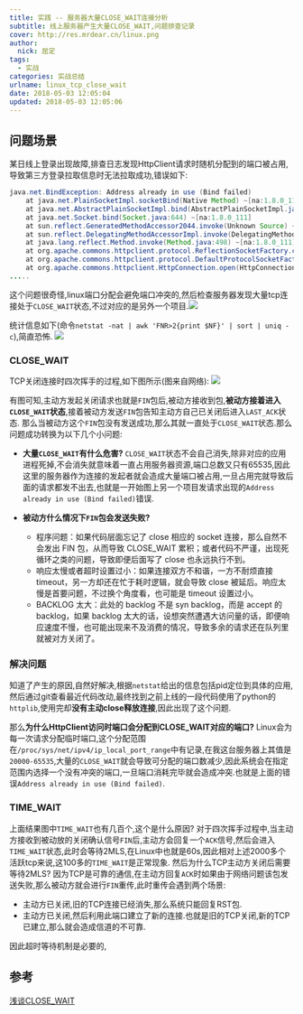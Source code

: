 ```yaml
---
title: 实践 -- 服务器大量CLOSE_WAIT连接分析
subtitle: 线上服务器产生大量CLOSE_WAIT,问题排查记录
cover: http://res.mrdear.cn/linux.png
author: 
  nick: 屈定
tags:
  - 实战
categories: 实战总结
urlname: linux_tcp_close_wait
date: 2018-05-03 12:05:04
updated: 2018-05-03 12:05:06
---
```


## 问题场景
某日线上登录出现故障,排查日志发现HttpClient请求时随机分配到的端口被占用,导致第三方登录拉取信息时无法拉取成功,错误如下:
```java
java.net.BindException: Address already in use (Bind failed)
	at java.net.PlainSocketImpl.socketBind(Native Method) ~[na:1.8.0_111]
	at java.net.AbstractPlainSocketImpl.bind(AbstractPlainSocketImpl.java:387) ~[na:1.8.0_111]
	at java.net.Socket.bind(Socket.java:644) ~[na:1.8.0_111]
	at sun.reflect.GeneratedMethodAccessor2044.invoke(Unknown Source) ~[na:na]
	at sun.reflect.DelegatingMethodAccessorImpl.invoke(DelegatingMethodAccessorImpl.java:43) ~[na:1.8.0_111]
	at java.lang.reflect.Method.invoke(Method.java:498) ~[na:1.8.0_111]
	at org.apache.commons.httpclient.protocol.ReflectionSocketFactory.createSocket(ReflectionSocketFactory.java:139) ~[commons-httpclient-3.1.jar:na]
	at org.apache.commons.httpclient.protocol.DefaultProtocolSocketFactory.createSocket(DefaultProtocolSocketFactory.java:125) ~[commons-httpclient-3.1.jar:na]
	at org.apache.commons.httpclient.HttpConnection.open(HttpConnection.java:707) ~[commons-httpclient-3.1.jar:na]
.....
```
这个问题很奇怪,linux端口分配会避免端口冲突的,然后检查服务器发现大量tcp连接处于`CLOSE_WAIT`状态,不过对应的是另外一个项目.![](http://res.mrdear.cn/1525269130.png?imageMogr2/thumbnail/!100p)

统计信息如下(命令`netstat -nat | awk 'FNR>2{print $NF}' | sort | uniq -c`),简直恐怖.
![](http://res.mrdear.cn/1525269198.png?imageMogr2/thumbnail/!100p)

### CLOSE_WAIT
TCP关闭连接时四次挥手的过程,如下图所示(图来自网络):
![](http://res.mrdear.cn/1525269601.png?imageMogr2/thumbnail/!100p)

有图可知,主动方发起关闭请求也就是`FIN`包后,被动方接收到包,**被动方接着进入`CLOSE_WAIT`状态**,接着被动方发送`FIN`包告知主动方自己已关闭后进入`LAST_ACK`状态.
那么当被动方这个`FIN`包没有发送成功,那么其就一直处于`CLOSE_WAIT`状态.那么问题成功转换为以下几个小问题:
- **大量`CLOSE_WAIT`有什么危害?**
 `CLOSE_WAIT`状态不会自己消失,除非对应的应用进程死掉,不会消失就意味着一直占用服务器资源,端口总数又只有65535,因此这里的服务器作为连接的发起者就会造成大量端口被占用,一旦占用完就导致后面的请求都发不出去,也就是一开始图上另一个项目发请求出现的`Address already in use (Bind failed)`错误.

- **被动方什么情况下`FIN`包会发送失败?**
    - 程序问题：如果代码层面忘记了 close 相应的 socket 连接，那么自然不会发出 FIN 包，从而导致 CLOSE_WAIT 累积；或者代码不严谨，出现死循环之类的问题，导致即便后面写了 close 也永远执行不到。
    - 响应太慢或者超时设置过小：如果连接双方不和谐，一方不耐烦直接 timeout，另一方却还在忙于耗时逻辑，就会导致 close 被延后。响应太慢是首要问题，不过换个角度看，也可能是 timeout 设置过小。
    - BACKLOG 太大：此处的 backlog 不是 syn backlog，而是 accept 的 backlog，如果 backlog 太大的话，设想突然遭遇大访问量的话，即便响应速度不慢，也可能出现来不及消费的情况，导致多余的请求还在队列里就被对方关闭了。

### 解决问题
知道了产生的原因,自然好解决,根据`netstat`给出的信息包括pid定位到具体的应用,然后通过git查看最近代码改动,最终找到之前上线的一段代码使用了python的`httplib`,使用完却**没有主动close释放连接**,因此出现了这个问题.

那么**为什么HttpClient访问时端口会分配到CLOSE_WAIT对应的端口?**
Linux会为每一次请求分配临时端口,这个分配范围在`/proc/sys/net/ipv4/ip_local_port_range`中有记录,在我这台服务器上其值是`20000-65535`,大量的`CLOSE_WAIT`就会导致可分配的端口数减少,因此系统会在指定范围内选择一个没有冲突的端口,一旦端口消耗完毕就会造成冲突.也就是上面的错误`Address already in use (Bind failed)`.

### TIME_WAIT
上面结果图中`TIME_WAIT`也有几百个,这个是什么原因?
对于四次挥手过程中,当主动方接收到被动放的关闭确认信号`FIN`后,主动方会回复一个`ACK`信号,然后会进入`TIME_WAIT`状态,此时会等待2MLS,在Linux中也就是60s,因此相对上述2000多个活跃tcp来说,这100多的`TIME_WAIT`是正常现象.
然后为什么TCP主动方关闭后需要等待2MLS?
因为TCP是可靠的通信,在主动方回复`ACK`时如果由于网络问题该包发送失败,那么被动方就会进行`FIN`重传,此时重传会遇到两个场景:
- 主动方已关闭,旧的TCP连接已经消失,那么系统只能回复RST包.
- 主动方已关闭,然后利用此端口建立了新的连接.也就是旧的TCP关闭,新的TCP已建立,那么就会造成信道的不可靠.

因此超时等待机制是必要的,

## 参考
[浅谈CLOSE_WAIT](https://huoding.com/2016/01/19/488)
